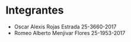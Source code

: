 # Integrantes

- Oscar Alexis Rojas Estrada    25-3660-2017
- Romeo Alberto Menjivar Flores 25-1953-2017